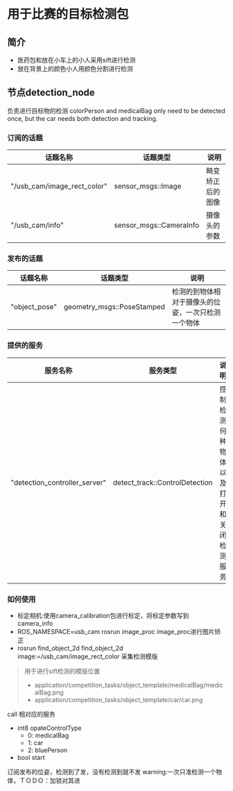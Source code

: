 用于比赛的目标检测包
====================

## 简介

- 医药包和放在小车上的小人采用sift进行检测
- 放在背景上的颜色小人用颜色分割进行检测

## 节点detection_node

负责进行目标物的检测
colorPerson and medicalBag only need to be detected once, but the car needs both detection and tracking.

### 订阅的话题

| 话题名称 | 话题类型 | 说明 |
|------------|------------|---------|
|"/usb_cam/image_rect_color" | sensor_msgs::Image | 畸变矫正后的图像
|"/usb_cam/info" | sensor_msgs::CameraInfo | 摄像头的参数

### 发布的话题

| 话题名称 | 话题类型 | 说明 |
|------------|------------|---------|
|"object_pose" | geometry_msgs::PoseStamped | 检测的到物体相对于摄像头的位姿，一次只检测一个物体

### 提供的服务

| 服务名称 | 服务类型 | 说明 |
|------------|------------|---------|
|"detection_controller_server" | detect_track::ControlDetection | 控制检测何种物体以及打开和关闭检测服务

### 如何使用

- 标定相机:使用camera_calibration包进行标定，将标定参数写到
camera_info
- ROS_NAMESPACE=usb_cam rosrun image_proc image_proc进行图片矫正
- rosrun find_object_2d find_object_2d image:=/usb_cam/image_rect_color 采集检测模版
> 用于进行sift检测的模版位置
> - application/competition_tasks/object_template/medicalBag/medicalBag.png
> - application/competition_tasks/object_template/car/car.png

call 相对应的服务
- int8 opateControlType
    - 0: medicalBag
    - 1: car
    - 2: bluePerson
- bool start

订阅发布的位姿，检测到了发，没有检测到就不发
warning:一次只准检测一个物体，ＴＯＤＯ：加锁对其进
